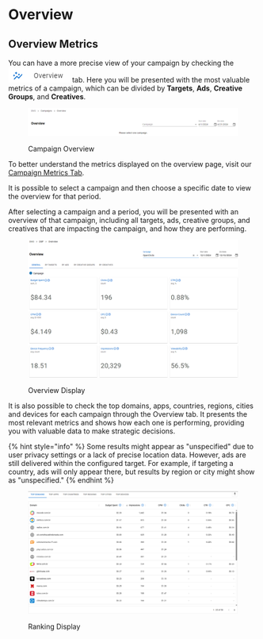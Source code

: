 # Overview

## Overview Metrics

You can have a more precise view of your campaign by checking the <img src="../../.gitbook/assets/image (32) (1) (2).png" alt="Overview" data-size="line"> tab. Here you will be presented with the most valuable metrics of a campaign, which can be divided by **Targets**, **Ads**, **Creative Groups**, and **Creatives**.

<figure><img src="../../.gitbook/assets/image (34) (1).png" alt=""><figcaption><p>Campaign Overview</p></figcaption></figure>

To better understand the metrics displayed on the overview page, visit our [Campaign Metrics Tab](campaigns.md#metrics-tab).

It is possible to select a campaign and then choose a specific date to view the overview for that period.

After selecting a campaign and a period, you will be presented with an overview of that campaign, including all targets, ads, creative groups, and creatives that are impacting the campaign, and how they are performing.

<figure><img src="../../.gitbook/assets/Captura de tela 2024-12-10 080427.png" alt=""><figcaption><p>Overview Display</p></figcaption></figure>

It is also possible to check the top domains, apps, countries, regions, cities and devices for each campaign through the Overview tab. It presents the most relevant metrics and shows how each one is performing, providing you with valuable data to make strategic decisions.

{% hint style="info" %}
Some results might appear as "unspecified" due to user privacy settings or a lack of precise location data. However, ads are still delivered within the configured target. For example, if targeting a country, ads will only appear there, but results by region or city might show as "unspecified."
{% endhint %}

<figure><img src="../../.gitbook/assets/Captura de tela 2025-04-01 104316.png" alt=""><figcaption><p>Ranking Display</p></figcaption></figure>
